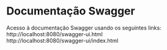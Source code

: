 # Documentação Swagger
Acesso à documentação Swagger usando os seguintes links:<br>
http://localhost:8080/swagger-ui.html<br>
http://localhost:8080/swagger-ui/index.html
